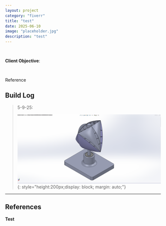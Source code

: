```yaml
---
layout: project
category: "fiverr"
title: "test"
date: 2025-06-10
image: "placeholder.jpg"
description: "test"
---
```


<br>

**Client Objective**: 


<br>

Reference
<div id="owind"></div>
<script>
  const owind= [
    { src: "/assets/media/owind_media/owindA.png", caption: "", title: "O-wind turbine" },
    { src: "/assets/media/owind_media/owindB.png", caption: "Previous iteration of the design", title: "O-wind turbine" },
  ];
  new Slideshow(owind, 'owind');
</script>

## Build Log 

> 5-9-25: 
>
> ![Alt text](/assets/media/owind_media/build-log/concept3_5-9-25.png){: 
style="height:200px;display: block; margin: auto;"}

---

## References

**Test**  
[]()
[]()